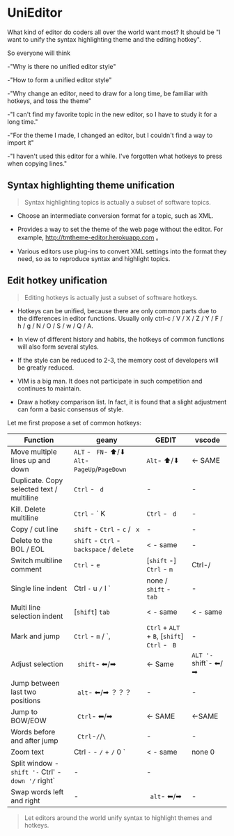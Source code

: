 # UniEditor


What kind of editor do coders all over the world want most? It should be "I want to unify the syntax highlighting theme and the editing hotkey".

So everyone will think

-"Why is there no unified editor style"

-"How to form a unified editor style"

-"Why change an editor, need to draw for a long time, be familiar with hotkeys, and toss the theme"

-"I can't find my favorite topic in the new editor, so I have to study it for a long time."

-"For the theme I made, I changed an editor, but I couldn't find a way to import it"

-"I haven't used this editor for a while. I've forgotten what hotkeys to press when copying lines."


## Syntax highlighting theme unification

> Syntax highlighting topics is actually a subset of software topics.


- Choose an intermediate conversion format for a topic, such as XML.

- Provides a way to set the theme of the web page without the editor. For example, http://tmtheme-editor.herokuapp.com 。

- Various editors use plug-ins to convert XML settings into the format they need, so as to reproduce syntax and highlight topics.


## Edit hotkey unification

> Editing hotkeys is actually just a subset of software hotkeys.


- Hotkeys can be unified, because there are only common parts due to the differences in editor functions. Usually only ctrl-c / V / X / Z / Y / F / h / g / N / O / S / w / Q / A.

- In view of different history and habits, the hotkeys of common functions will also form several styles.

- If the style can be reduced to 2-3, the memory cost of developers will be greatly reduced.

- VIM is a big man. It does not participate in such competition and continues to maintain.

- Draw a hotkey comparison list. In fact, it is found that a slight adjustment can form a basic consensus of style.


Let me first propose a set of common hotkeys:


Function | geany | GEDIT | vscode
--|--|--|--
Move multiple lines up and down | ` ALT ` - ` FN`- ⬆/⬇ ` Alt`-`PageUp`/`PageDown`|`Alt`- ⬆/⬇|<- SAME
Duplicate. Copy selected text / multiline | ` Ctrl ` - ` d`|-|-
Kill. Delete multiline | ` Ctrl ` - ` K | ` Ctrl ` - ` d`|-
Copy / cut line | ` shift ` - ` Ctrl ` - ` c ` / ` x`|-|-
Delete to the BOL / EOL | ` shift ` - ` Ctrl ` - ` backspace ` / ` delete ` | < - same|-
Switch multiline comment | ` Ctrl ` - ` e ` | [` shift ` -] ` Ctrl ` - ` m ` | Ctrl-/
Single line indent | Ctrl ` - ` u ` / ` I ` | none / ` shift ` - ` tab`|-
Multi line selection indent | [` shift `] ` tab ` | < - same | < - same
Mark and jump | ` Ctrl ` - ` m ` / `, | ` Ctrl ` + ` ALT ` + ` B `, [` shift `] ` Ctrl ` - ` B`|-
Adjust selection | ` shift`- ⬅/➡|<- Same | ` ALT '- ` shift`- ⬅/➡
Jump between last two positions| ` alt`- ⬅/➡ ？？？|-|-
Jump to BOW/EOW | ` Ctrl`- ⬅/➡|<- SAME|<-SAME
Words before and after jump | ` Ctrl`-`/`/`\`|-|-
Zoom text | Ctrl ` - ` - ` / ` + ` / ` 0 ` | < - same | none 0
Split window - ` shift '- ` Ctrl' - ` down '/ ` right`|-|-
Swap words left and right | - | ` alt`- ⬅/➡|-


> Let editors around the world unify syntax to highlight themes and hotkeys.
